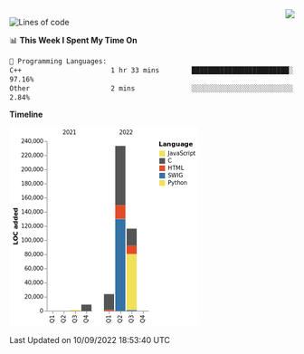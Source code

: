 <img align="right" src="https://count.getloli.com/get/@:TauCeti0207?theme=rule34">

<!--START_SECTION:waka-->
![Lines of code](https://img.shields.io/badge/From%20Hello%20World%20I%27ve%20Written-383%20Thousand%20lines%20of%20code-blue)

📊 **This Week I Spent My Time On** 

```text
💬 Programming Languages: 
C++                      1 hr 33 mins        ████████████████████████░   97.16% 
Other                    2 mins              ░░░░░░░░░░░░░░░░░░░░░░░░░   2.84%

```

**Timeline**

![Chart not found](https://raw.githubusercontent.com/TauCeti0207/TauCeti0207/main/charts/bar_graph.png) 


 Last Updated on 10/09/2022 18:53:40 UTC
<!--END_SECTION:waka-->


